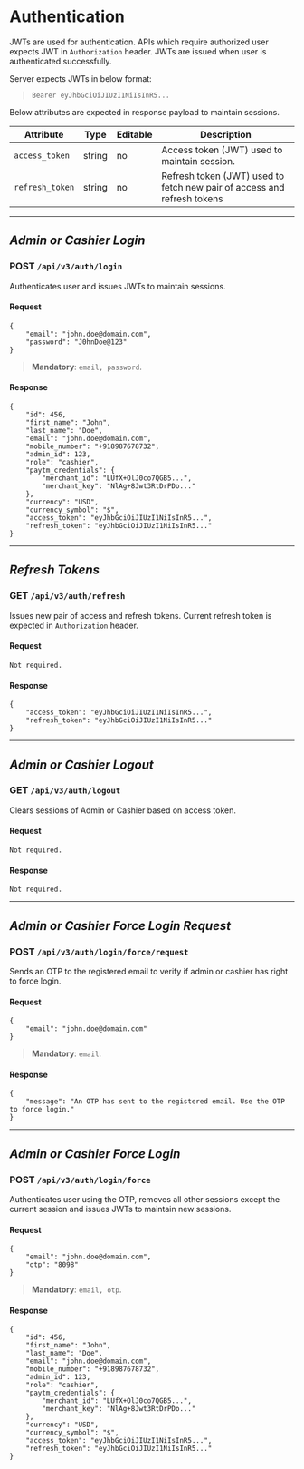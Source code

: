 # Authentication

JWTs are used for authentication. APIs which require authorized user expects JWT in `Authorization` header. JWTs are issued when user is authenticated successfully.

Server expects JWTs in below format:

> `Bearer eyJhbGciOiJIUzI1NiIsInR5...`

Below attributes are expected in response payload to maintain sessions.

Attribute       | Type   | Editable | Description
--------------- | ------ | -------- | --------------------------
`access_token`  | string | no       | Access token (JWT) used to maintain session.
`refresh_token` | string | no       | Refresh token (JWT) used to fetch new pair of access and refresh tokens

---

## *Admin or Cashier Login*

### **POST** `/api/v3/auth/login`

Authenticates user and issues JWTs to maintain sessions.

#### Request

    {
        "email": "john.doe@domain.com",
        "password": "J0hnDoe@123"
    }

> **Mandatory**: `email, password`.

#### Response

    {
        "id": 456,
        "first_name": "John",
        "last_name": "Doe",
        "email": "john.doe@domain.com",
        "mobile_number": "+918987678732",
        "admin_id": 123,
        "role": "cashier",
        "paytm_credentials": {
            "merchant_id": "LUfX+OlJ0co7QGB5...",
            "merchant_key": "NlAg+8Jwt3RtDrPDo..."
        },
        "currency": "USD",
        "currency_symbol": "$",
        "access_token": "eyJhbGciOiJIUzI1NiIsInR5...",
        "refresh_token": "eyJhbGciOiJIUzI1NiIsInR5..."
    }

---

## *Refresh Tokens*

### **GET** `/api/v3/auth/refresh`

Issues new pair of access and refresh tokens. Current refresh token is expected in `Authorization` header.

#### Request

    Not required.


#### Response

    {
        "access_token": "eyJhbGciOiJIUzI1NiIsInR5...",
        "refresh_token": "eyJhbGciOiJIUzI1NiIsInR5..."
    }

---

## *Admin or Cashier Logout*

### **GET** `/api/v3/auth/logout`

Clears sessions of Admin or Cashier based on access token.

#### Request

    Not required.

#### Response

    Not required.

---

## *Admin or Cashier Force Login Request*

### **POST** `/api/v3/auth/login/force/request`

Sends an OTP to the registered email to verify if admin or cashier has right to force login.

#### Request

    {
        "email": "john.doe@domain.com"
    }

> **Mandatory**: `email`.

#### Response

    {
        "message": "An OTP has sent to the registered email. Use the OTP to force login."
    }

---

## *Admin or Cashier Force Login*

### **POST** `/api/v3/auth/login/force`

Authenticates user using the OTP, removes all other sessions except the current session and issues JWTs to maintain new sessions.

#### Request

    {
        "email": "john.doe@domain.com",
        "otp": "8098"
    }

> **Mandatory**: `email, otp`.

#### Response

    {
        "id": 456,
        "first_name": "John",
        "last_name": "Doe",
        "email": "john.doe@domain.com",
        "mobile_number": "+918987678732",
        "admin_id": 123,
        "role": "cashier",
        "paytm_credentials": {
            "merchant_id": "LUfX+OlJ0co7QGB5...",
            "merchant_key": "NlAg+8Jwt3RtDrPDo..."
        },
        "currency": "USD",
        "currency_symbol": "$",
        "access_token": "eyJhbGciOiJIUzI1NiIsInR5...",
        "refresh_token": "eyJhbGciOiJIUzI1NiIsInR5..."
    }

